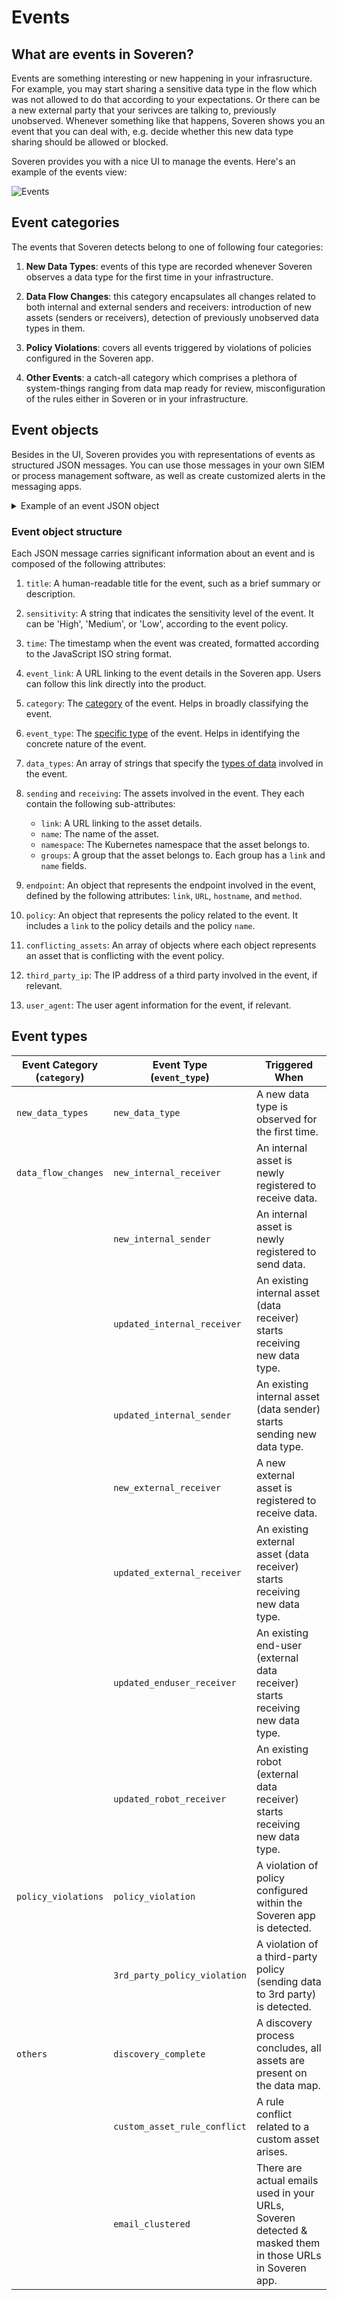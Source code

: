 # Events

## What are events in Soveren?

Events are something interesting or new happening in your infrasructure. For example, you may start sharing a sensitive data type in the flow which was not allowed to do that according to your expectations. Or there can be a new external party that your serivces are talking to, previously unobserved. Whenever something like that happens, Soveren shows you an event that you can deal with, e.g. decide whether this new data type sharing should be allowed or blocked.

Soveren provides you with a nice UI to manage the events. Here's an example of the events view:

![Events](../../img/user-guide/events-01.png "Events")

## Event categories

The events that Soveren detects belong to one of following four categories:

1. **New Data Types**: events of this type are recorded whenever Soveren observes a data type for the first time in your infrastructure.

2. **Data Flow Changes**: this category encapsulates all changes related to both internal and external senders and receivers: introduction of new assets (senders or receivers), detection of previously unobserved data types in them.

3. **Policy Violations**: covers all events triggered by violations of policies configured in the Soveren app.

4. **Other Events**: a catch-all category which comprises a plethora of system-things ranging from data map ready for review, misconfiguration of the rules either in Soveren or in your infrastructure.

## Event objects

Besides in the UI, Soveren provides you with representations of events as structured JSON messages. You can use those messages in your own SIEM or process management software, as well as create customized alerts in the messaging apps.

<details>
  <summary>Example of an event JSON object</summary>

```{.json .copy .annotate linenums="1"} 
{
  "title": "Internal asset Asset 3 is sharing Person with third parties",
  "sensitivity": "Medium",
  "time": "2013-10-21T13:28:06.419Z",
  "event_link": "https://app.soveren.io/events?id=123",
  "category": "New data type",
  "event_type": "policy_violation",
  "data_types": [
    "Person",
    "Email"
  ],

  "sending": {
    "link": "https://app.soveren.io/data-inventory/internal-assets/1",
    "name": "service 1",
    "namespace": "namespace 1",
    "groups": [
      {
        "link": "https://app.soveren.io/asset-groups/1/info",
        "name": "group 1"
      },
      {
        "link": "https://app.soveren.io/asset-groups/2/info",
        "name": "group 2"
      }
    ]
  },
  "receiving": {
    "link": "https://app.soveren.io/data-inventory/internal-assets/2",
    "name": "service 2",
    "namespace": "namespace 2",
    "groups": []
  },
  "endpoint": {
    "link": "https://app.soveren.io/data-inventory/sample?id=432&direction=response",
    "url": "api/v1/path-1",
    "hostname": "soveren.io",
    "method": "POST"
  },

  "policy": {
    "link": "https://app.soveren.io/policies/234",
    "name": "Policy 234"
  },

  "conflicting_assets":[
    {
      "name":"Asset 1",
      "link": "https://app.soveren.io/data-inventory/external-assets/1"
    },
    {
      "name":"Asset 2",
      "link": "https://app.soveren.io/data-inventory/external-assets/2"
    }
  ],
  "third_party_ip": "123.1.1.1",
  "user_agent": "some user agent"
}
```
</details>


### Event object structure

Each JSON message carries significant information about an event and is composed of the following attributes:

1. `title`: A human-readable title for the event, such as a brief summary or description.

2. `sensitivity`: A string that indicates the sensitivity level of the event. It can be 'High', 'Medium', or 'Low', according to the event policy.

3. `time`: The timestamp when the event was created, formatted according to the JavaScript ISO string format.

4. `event_link`: A URL linking to the event details in the Soveren app. Users can follow this link directly into the product.

5. `category`: The [category](#event-categories) of the event. Helps in broadly classifying the event.

6. `event_type`: The [specific type](#event-types) of the event. Helps in identifying the concrete nature of the event.

7. `data_types`: An array of strings that specify the [types of data](../data-model/) involved in the event.

8. `sending` and `receiving`: The assets involved in the event. They each contain the following sub-attributes:
   - `link`: A URL linking to the asset details.
   - `name`: The name of the asset.
   - `namespace`: The Kubernetes namespace that the asset belongs to.
   - `groups`: A group that the asset belongs to. Each group has a `link` and `name` fields.

9. `endpoint`: An object that represents the endpoint involved in the event, defined by the following attributes: `link`, `URL`, `hostname`, and `method`.

10. `policy`: An object that represents the policy related to the event. It includes a `link` to the policy details and the policy `name`.

11. `conflicting_assets`: An array of objects where each object represents an asset that is conflicting with the event policy.

12. `third_party_ip`: The IP address of a third party involved in the event, if relevant.

13. `user_agent`: The user agent information for the event, if relevant.

## Event types


| <span style="white-space:pre">Event Category (`category`)</span> | <span style="white-space:pre">Event Type (`event_type`)</span> | Triggered When  |
|-------------------  |----------------------------------- |----------------|
| `new_data_types`    | `new_data_type`                    | A new data type is observed for the first time.|
| `data_flow_changes` | `new_internal_receiver`            | An internal asset is newly registered to receive data. |
|                     | `new_internal_sender`              | An internal asset is newly registered to send data. |
|                     | `updated_internal_receiver`        | An existing internal asset (data receiver) starts receiving new data type. |
|                     | `updated_internal_sender`          | An existing internal asset (data sender) starts sending new data type. |
|                     | `new_external_receiver`            | A new external asset is registered to receive data. |
|                     | `updated_external_receiver`        | An existing external asset (data receiver) starts receiving new data type. |
|                     | `updated_enduser_receiver`         | An existing end-user (external data receiver) starts receiving new data type. |
|                     | `updated_robot_receiver`           | An existing robot (external data receiver) starts receiving new data type. |
| `policy_violations` | `policy_violation`                 | A violation of policy configured within the Soveren app is detected. |
|                     | <div style="white-space:pre">`3rd_party_policy_violation`</div>       | A violation of a third-party policy (sending data to 3rd party) is detected. |
| `others`            | `discovery_complete`               | A discovery process concludes, all assets are present on the data map. |
|                     | <span style="white-space:pre">`custom_asset_rule_conflict`</span>       | A rule conflict related to a custom asset arises. |
|                     | `email_clustered`                  | There are actual emails used in your URLs, Soveren detected & masked them in those URLs in Soveren app. |
